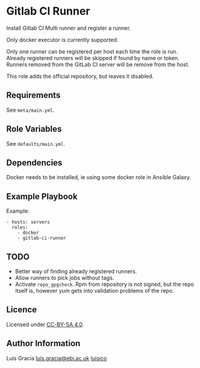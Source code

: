 Gitlab CI Runner
================
Install Gitlab CI Multi runner and register a runner.

Only docker executor is currently supported.

Only one runner can be registered per host each time the role is run. Already registered runners will be skipped if found by name or token. Runners removed from the GitLab CI server will be remove from the host.

This role adds the official repository, but leaves it disabled.

Requirements
------------
See `meta/main.yml`.

Role Variables
--------------
See `defaults/main.yml`.

Dependencies
------------
Docker needs to be installed, ie using some docker role in Ansible Galaxy.

Example Playbook
----------------
Example:
```
- hosts: servers
  roles:
    - docker
    - gitlab-ci-runner
```

TODO
----
- Better way of finding already registered runners.
- Allow runners to pick jobs without tags.
- Activate `repo_gpgcheck`. Rpm from repository is not signed, but the repo itself is, however yum gets into validation problems of the repo.

Licence
-------
Licensed under [CC-BY-SA 4.0](https://creativecommons.org/licenses/by-sa/4.0/).

Author Information
------------------
Luis Gracia <luis.gracia@ebi.ac.uk> [luisico](https://github.com/luisico)
